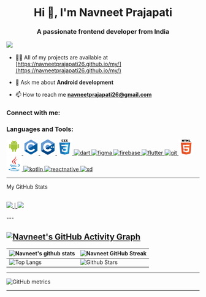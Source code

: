 <h1 align="center">Hi 👋, I'm Navneet Prajapati</h1>
<h3 align="center">A passionate frontend developer from India</h3>
<img src="https://miro.medium.com/max/828/1*vkfI4nFNheC5v0p7wzDtGg.gif">


- 👨‍💻 All of my projects are available at [https://navneetprajapati26.github.io/my/](https://navneetprajapati26.github.io/my/)

- 💬 Ask me about **Android development**

- 📫 How to reach me **navneetprajapati26@gmail.com**

<h3 align="left">Connect with me:</h3>
<p align="left">
</p>

<h3 align="left">Languages and Tools:</h3>
<p align="left"> <a href="https://developer.android.com" target="_blank" rel="noreferrer"> <img src="https://raw.githubusercontent.com/devicons/devicon/master/icons/android/android-original-wordmark.svg" alt="android" width="40" height="40"/> </a> <a href="https://www.cprogramming.com/" target="_blank" rel="noreferrer"> <img src="https://raw.githubusercontent.com/devicons/devicon/master/icons/c/c-original.svg" alt="c" width="40" height="40"/> </a> <a href="https://www.w3schools.com/cpp/" target="_blank" rel="noreferrer"> <img src="https://raw.githubusercontent.com/devicons/devicon/master/icons/cplusplus/cplusplus-original.svg" alt="cplusplus" width="40" height="40"/> </a> <a href="https://www.w3schools.com/css/" target="_blank" rel="noreferrer"> <img src="https://raw.githubusercontent.com/devicons/devicon/master/icons/css3/css3-original-wordmark.svg" alt="css3" width="40" height="40"/> </a> <a href="https://dart.dev" target="_blank" rel="noreferrer"> <img src="https://www.vectorlogo.zone/logos/dartlang/dartlang-icon.svg" alt="dart" width="40" height="40"/> </a> <a href="https://www.figma.com/" target="_blank" rel="noreferrer"> <img src="https://www.vectorlogo.zone/logos/figma/figma-icon.svg" alt="figma" width="40" height="40"/> </a> <a href="https://firebase.google.com/" target="_blank" rel="noreferrer"> <img src="https://www.vectorlogo.zone/logos/firebase/firebase-icon.svg" alt="firebase" width="40" height="40"/> </a> <a href="https://flutter.dev" target="_blank" rel="noreferrer"> <img src="https://www.vectorlogo.zone/logos/flutterio/flutterio-icon.svg" alt="flutter" width="40" height="40"/> </a> <a href="https://git-scm.com/" target="_blank" rel="noreferrer"> <img src="https://www.vectorlogo.zone/logos/git-scm/git-scm-icon.svg" alt="git" width="40" height="40"/> </a> <a href="https://www.w3.org/html/" target="_blank" rel="noreferrer"> <img src="https://raw.githubusercontent.com/devicons/devicon/master/icons/html5/html5-original-wordmark.svg" alt="html5" width="40" height="40"/> </a> <a href="https://www.java.com" target="_blank" rel="noreferrer"> <img src="https://raw.githubusercontent.com/devicons/devicon/master/icons/java/java-original.svg" alt="java" width="40" height="40"/> </a> <a href="https://kotlinlang.org" target="_blank" rel="noreferrer"> <img src="https://www.vectorlogo.zone/logos/kotlinlang/kotlinlang-icon.svg" alt="kotlin" width="40" height="40"/> </a> <a href="https://reactnative.dev/" target="_blank" rel="noreferrer"> <img src="https://reactnative.dev/img/header_logo.svg" alt="reactnative" width="40" height="40"/> </a> <a href="https://www.adobe.com/products/xd.html" target="_blank" rel="noreferrer"> <img src="https://cdn.worldvectorlogo.com/logos/adobe-xd.svg" alt="xd" width="40" height="40"/> </a> </p>


---
<!-- ## Stats 📈 -->

<summary> My GitHub Stats</summary>
<br>
<p align="start">
<a href="https://github.com/navneetprajapati26">
  <img height="150em" src="https://github-readme-stats.vercel.app/api?username=navneetprajapati26&count_private=true&show_icons=true&bg_color=ffefe7&text_color=140200&title_color=e4626b&border_color=ffd2ce&icon_color=e4626b" /> |
  <img height="150em" src="https://github-readme-stats-eight-theta.vercel.app/api/top-langs/?username=navneetprajapati26&bg_color=ffefe7&text_color=140200&title_color=e4626b&border_color=ffd2ce&icon_color=e4626b&layout=compact&langs_count=10&exclude_repo=gamebase&hide=objective-c" />
</a>
</p>
---

[![Navneet's GitHub Activity Graph](https://activity-graph.herokuapp.com/graph?username=navneetprajapati26&theme=chartreuse-dark)](https://git.io/praveenscience)
---

| ![Navneet's github stats](https://github-readme-stats.vercel.app/api?username=navneetprajapati26&show_icons=true&theme=chartreuse-dark) | ![Navneet GitHub Streak](https://github-readme-streak-stats.herokuapp.com/?user=navneetprajapati26&theme=chartreuse-dark) |
| --- | --- |
| ![Top Langs](https://github-readme-stats.vercel.app/api/top-langs/?username=navneetprajapati26&theme=chartreuse-dark) | ![Github Stars](https://github-readme-stats.vercel.app/api?username=navneetprajapati26&show_icons=true&locale=en&count_private=true&hide_rank=true&custom_title=My%20GitHub%20Stats&disable_animations=true&theme=chartreuse-dark) |

---

![GitHub metrics](https://metrics.lecoq.io/navneetprajapati26)  

---
